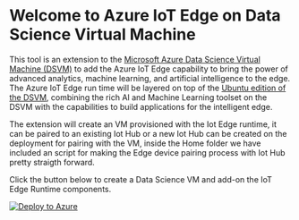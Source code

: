 # Welcome to Azure IoT Edge on Data Science Virtual Machine

This tool is an extension to the [Microsoft Azure Data Science Virtual Machine (DSVM)](http://aka.ms/dsvm) to add the Azure IoT Edge capability to bring the power of advanced analytics, machine learning, and artificial intelligence to the edge. The Azure IoT Edge run time will be layered on top of the [Ubuntu edition of the DSVM](http://aka.ms/dsvm/ubuntu),  combining the rich AI and Machine Learning toolset on the DSVM with the capabilities to build applications for the intelligent edge. 

The extension will create an VM provisioned with the Iot Edge runtime, it can be paired to an existing Iot Hub or a new Iot Hub can be created on the deployment for pairing with the VM, inside the Home folder we have included an script for making the Edge device pairing process with Iot Hub pretty straigth forward. 

Click the button below to create a Data Science VM and add-on the IoT Edge Runtime components.

[![Deploy to Azure](https://azuredeploy.net/deploybutton.png)](https://azuredeploy.net/)